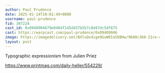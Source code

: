 ```yaml
---
author: Paul Prudence
date: 2025-01-14T18:01:49+0000
username: paul-prudence
fid: 307224
cast_id: 0x0940904679e0404f145dd37b5b7c8d47dc5df675
cast: https://warpcast.com/paul-prudence/0x09409046
image: https://imagedelivery.net/BXluQx4ige9GuW0Ia56BHw/9680c360-21ce-46ea-7e45-c2d49482b700/original
layout: post
---
```

Typographic expressionism from Julien Priez  
  
https://www.printmag.com/daily-heller/554229/  

<img src='https://imagedelivery.net/BXluQx4ige9GuW0Ia56BHw/9680c360-21ce-46ea-7e45-c2d49482b700/original' alt='' referrerpolicy='no-referrer'/>
<img src='https://imagedelivery.net/BXluQx4ige9GuW0Ia56BHw/e9480955-f7b8-4873-825a-cbde5c207f00/original' alt='' referrerpolicy='no-referrer'/>
